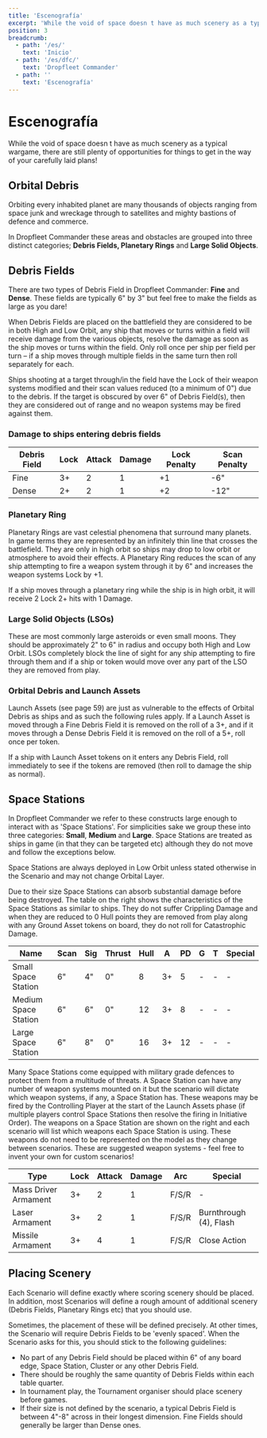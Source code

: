 ```yaml
---
title: 'Escenografía'
excerpt: 'While the void of space doesn t have as much scenery as a typical wargame, there are still plenty of opportunities for things to get in the way of your carefully laid plans!'
position: 3
breadcrumb:
  - path: '/es/'
    text: 'Inicio'
  - path: '/es/dfc/'
    text: 'Dropfleet Commander'
  - path: ''
    text: 'Escenografía'
---
```


# Escenografía

While the void of space doesn t have as much scenery as a typical wargame, there are still plenty of opportunities for things to get in the way of your carefully laid plans!

## Orbital Debris

Orbiting every inhabited planet are many thousands of objects ranging from space junk and wreckage through to satellites and mighty bastions of defence and commerce.

In Dropfleet Commander these areas and obstacles are grouped into three distinct categories; **Debris Fields, Planetary Rings** and **Large Solid Objects**.

## Debris Fields

There are two types of Debris Field in Dropfleet Commander: **Fine** and **Dense**. These fields are typically 6" by 3" but feel free to make the fields as large as you dare!

When Debris Fields are placed on the battlefield they are considered to be in both High and Low Orbit, any ship that moves or turns within a field will receive damage from the various objects, resolve the damage as soon as the ship moves or turns within the field. Only roll once per ship per field per turn – if a ship moves through multiple fields in the same turn then roll separately for each.

Ships shooting at a target through/in the field have the Lock of their weapon systems modified and their scan values reduced
(to a minimum of 0") due to the debris. If the target is obscured by over 6" of Debris Field(s), then they are considered out of range and no weapon systems may be fired against them.

### Damage to ships entering debris fields

<table>
  <thead>
    <tr>
      <th>Debris Field</th>
      <th>Lock</th>
      <th>Attack</th>
      <th>Damage</th>
      <th>Lock Penalty</th>
      <th>Scan Penalty</th>
    </tr>
  </thead>
  <tbody>
    <tr>
      <td>Fine</td>
      <td>3+</td>
      <td>2</td>
      <td>1</td>
      <td>+1</td>
        <td>-6&quot;</td>
    </tr>
    <tr>
      <td>Dense</td>
      <td>2+</td>
      <td>2</td>
      <td>1</td>
      <td>+2</td>
      <td>-12&quot;</td>
    </tr>
  </tbody>
</table>

### Planetary Ring

Planetary Rings are vast celestial phenomena that surround many planets. In game terms they are represented by an infinitely thin line that crosses the battlefield. They are only in high orbit so ships may drop to low orbit or atmosphere to avoid their effects. A Planetary Ring reduces the scan of any ship attempting to fire a weapon system through it by 6" and increases the weapon systems Lock by +1.

If a ship moves through a planetary ring while the ship is in high orbit, it will receive 2 Lock 2+ hits with 1 Damage.

### Large Solid Objects (LSOs)

These are most commonly large asteroids or even small moons. They should be approximately 2" to 6" in radius and occupy both High and Low Orbit. LSOs completely block the line of sight for any ship attempting to fire through them and if a ship or token would move over any part of the LSO they are removed from play.

### Orbital Debris and Launch Assets

Launch Assets (see page 59) are just as vulnerable to the effects of Orbital Debris as ships and as such the following rules apply. If a Launch Asset is moved through a Fine Debris Field it is removed on the roll of a 3+, and if it moves through a Dense Debris Field it is removed on the roll of a 5+, roll once per token.

If a ship with Launch Asset tokens on it enters any Debris Field, roll immediately to see if the tokens are removed (then roll to damage the ship as normal).

## Space Stations

In Dropfleet Commander we refer to these constructs large enough to interact with as 'Space Stations'. For simplicities sake we group these into three categories: **Small**, **Medium** and **Large**. Space Stations are treated as ships in game (in that they can be targeted etc) although they do not move and follow the exceptions below.

Space Stations are always deployed in Low Orbit unless stated otherwise in the Scenario and may not change Orbital Layer.

Due to their size Space Stations can absorb substantial damage before being destroyed. The table on the right shows the characteristics of the Space Stations as similar to ships. They do not suffer Crippling Damage and when they are reduced to 0 Hull points they are removed from play along with any Ground Asset tokens on board, they do not roll for Catastrophic Damage.

<table>
  <thead>
    <tr>
      <th>Name</th>
      <th>Scan</th>
      <th>Sig</th>
      <th>Thrust</th>
      <th>Hull</th>
      <th>A</th>
      <th>PD</th>
      <th>G</th>
      <th>T</th>
      <th>Special</th>
    </tr>
  </thead>
  <tbody>
    <tr>
      <td>Small Space Station</td>
      <td>6&quot;</td>
      <td>4&quot;</td>
      <td>0&quot;</td>
      <td>8</td>
      <td>3+</td>
      <td>5</td>
      <td>-</td>
      <td>-</td>
      <td>-</td>
    </tr>
    <tr>
      <td>Medium Space Station</td>
      <td>6&quot;</td>
      <td>6&quot;</td>
      <td>0&quot;</td>
      <td>12</td>
      <td>3+</td>
      <td>8</td>
      <td>-</td>
      <td>-</td>
      <td>-</td>
    </tr>
    <tr>
      <td>Large Space Station</td>
      <td>6&quot;</td>
      <td>8&quot;</td>
      <td>0&quot;</td>
      <td>16</td>
      <td>3+</td>
      <td>12</td>
      <td>-</td>
      <td>-</td>
      <td>-</td>
    </tr>
  </tbody>
</table>

Many Space Stations come equipped with military grade defences to protect them from a multitude of threats. A Space Station can have any number of weapon systems mounted on it but the scenario will dictate which weapon systems, if any, a Space Station has. These weapons may be fired by the Controlling Player at the start of the Launch Assets phase (if multiple players control Space Stations then resolve the firing in Initiative Order). The weapons on a Space Station are shown on the right and each scenario will list which weapons each Space Station is using. These weapons do not need to be represented on the model as they change between scenarios. These are suggested weapon systems - feel free to invent your own for custom scenarios!

<table>
  <thead>
    <tr>
      <th>Type</th>
      <th>Lock</th>
      <th>Attack</th>
      <th>Damage</th>
      <th>Arc</th>
      <th>Special</th>
    </tr>
  </thead>
  <tbody>
    <tr>
      <td>Mass Driver Armament</td>
      <td>3+</td>
      <td>2</td>
      <td>1</td>
      <td>F/S/R</td>
      <td>-</td>
    </tr>
    <tr>
      <td>Laser Armament</td>
      <td>3+</td>
      <td>2</td>
      <td>1</td>
      <td>F/S/R</td>
      <td>Burnthrough (4), Flash</td>
    </tr>
    <tr>
      <td>Missile Armament</td>
      <td>3+</td>
      <td>4</td>
      <td>1</td>
      <td>F/S/R</td>
      <td>Close Action</td>
    </tr>
  </tbody>
</table>

## Placing Scenery

Each Scenario will define exactly where scoring scenery should be placed. In addition, most Scenarios will define a rough amount of additional scenery (Debris Fields, Planetary Rings etc) that you should use.

Sometimes, the placement of these will be defined precisely. At other times, the Scenario will require Debris Fields to be 'evenly spaced'. When the Scenario asks for this, you should stick to the following guidelines:

* No part of any Debris Field should be placed within 6" of any board edge, Space Station, Cluster or any other Debris Field.
* There should be roughly the same quantity of Debris Fields within each table quarter.
* In tournament play, the Tournament organiser should place scenery before games.
* If their size is not defined by the scenario, a typical Debris Field is between 4"-8" across in their longest dimension. Fine Fields should generally be larger than Dense ones.
